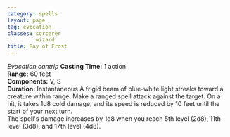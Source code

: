 ```yaml
---
category: spells
layout: page
tag: evocation
classes: sorcerer
         wizard
title: Ray of Frost 
---
```

_Evocation cantrip_ 
**Casting Time:** 1 action    
**Range:** 60 feet    
**Components:** V, S    
**Duration:** Instantaneous 
A frigid beam of blue-white light streaks toward a creature within range. Make a ranged spell attack against the target. On a hit, it takes 1d8 cold damage, and its speed is reduced by 10 feet until the start of your next turn.    
The spell's damage increases by 1d8 when you reach 5th level (2d8), 11th level (3d8), and 17th level (4d8). 